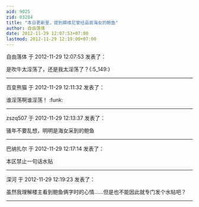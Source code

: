 ```yaml
---
aid: 9025
zid: 83284
title: "本日更新里，提到薛维尼曾经品尝海女的鲍鱼"
author: 自由落体
date: 2012-11-29 12:07:53+07:00
lastmod: 2012-11-29 12:19:00+07:00
---
```


自由落体 于 2012-11-29 12:07:53 发表了：

是吹牛太淫荡了，还是我太淫荡了？{:5_149:}

---

百变熊猫 于 2012-11-29 12:11:32 发表了：

谁淫荡啊谁淫荡！
:funk:

---

zszq507 于 2012-11-29 12:13:37 发表了：

骚年不要乱想，明明是海女采到的鲍鱼

---

巴纳扎尔 于 2012-11-29 12:17:14 发表了：

本区禁止一句话水贴

---

深河 于 2012-11-29 12:19:23 发表了：

虽然我理解楼主看到鲍鱼俩字时的心情……但是也不能因此就专门发个水帖吧？

---
